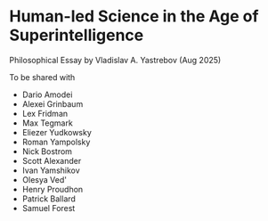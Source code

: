 # Human-led Science in the Age of Superintelligence

Philosophical Essay by Vladislav A. Yastrebov (Aug 2025)

To be shared with

+ Dario Amodei
+ Alexei Grinbaum
+ Lex Fridman
+ Max Tegmark
+ Eliezer Yudkowsky
+ Roman Yampolsky
+ Nick Bostrom
+ Scott Alexander
+ Ivan Yamshikov
+ Olesya Ved'
+ Henry Proudhon
+ Patrick Ballard
+ Samuel Forest